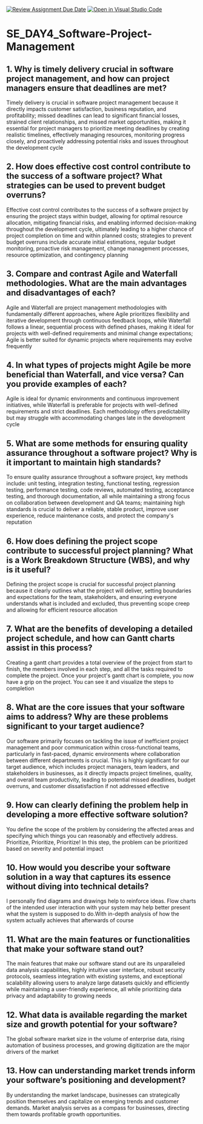 [![Review Assignment Due Date](https://classroom.github.com/assets/deadline-readme-button-22041afd0340ce965d47ae6ef1cefeee28c7c493a6346c4f15d667ab976d596c.svg)](https://classroom.github.com/a/9pw6JKcu)
[![Open in Visual Studio Code](https://classroom.github.com/assets/open-in-vscode-2e0aaae1b6195c2367325f4f02e2d04e9abb55f0b24a779b69b11b9e10269abc.svg)](https://classroom.github.com/online_ide?assignment_repo_id=18494206&assignment_repo_type=AssignmentRepo)
# SE_DAY4_Software-Project-Management
## 1. Why is timely delivery crucial in software project management, and how can project managers ensure that deadlines are met?
Timely delivery is crucial in software project management because it directly impacts customer satisfaction, business reputation, and profitability; missed deadlines can lead to significant financial losses, strained client relationships, and missed market opportunities, making it essential for project managers to prioritize meeting deadlines by creating realistic timelines, effectively managing resources, monitoring progress closely, and proactively addressing potential risks and issues throughout the development cycle
## 2. How does effective cost control contribute to the success of a software project? What strategies can be used to prevent budget overruns?
Effective cost control contributes to the success of a software project by ensuring the project stays within budget, allowing for optimal resource allocation, mitigating financial risks, and enabling informed decision-making throughout the development cycle, ultimately leading to a higher chance of project completion on time and within planned costs; strategies to prevent budget overruns include accurate initial estimations, regular budget monitoring, proactive risk management, change management processes, resource optimization, and contingency planning
## 3. Compare and contrast Agile and Waterfall methodologies. What are the main advantages and disadvantages of each?
Agile and Waterfall are project management methodologies with fundamentally different approaches, where Agile prioritizes flexibility and iterative development through continuous feedback loops, while Waterfall follows a linear, sequential process with defined phases, making it ideal for projects with well-defined requirements and minimal change expectations; Agile is better suited for dynamic projects where requirements may evolve frequently
## 4. In what types of projects might Agile be more beneficial than Waterfall, and vice versa? Can you provide examples of each?
Agile is ideal for dynamic environments and continuous improvement initiatives, while Waterfall is preferable for projects with well-defined requirements and strict deadlines. Each methodology offers predictability but may struggle with accommodating changes late in the development cycle

## 5. What are some methods for ensuring quality assurance throughout a software project? Why is it important to maintain high standards?
To ensure quality assurance throughout a software project, key methods include: unit testing, integration testing, functional testing, regression testing, performance testing, code reviews, automated testing, acceptance testing, and thorough documentation, all while maintaining a strong focus on collaboration between development and QA teams; maintaining high standards is crucial to deliver a reliable, stable product, improve user experience, reduce maintenance costs, and protect the company's reputation
## 6. How does defining the project scope contribute to successful project planning? What is a Work Breakdown Structure (WBS), and why is it useful?
Defining the project scope is crucial for successful project planning because it clearly outlines what the project will deliver, setting boundaries and expectations for the team, stakeholders, and ensuring everyone understands what is included and excluded, thus preventing scope creep and allowing for efficient resource allocation
## 7. What are the benefits of developing a detailed project schedule, and how can Gantt charts assist in this process?
Creating a gantt chart provides a total overview of the project from start to finish, the members involved in each step, and all the tasks required to complete the project. Once your project's gantt chart is complete, you now have a grip on the project. You can see it and visualize the steps to completion
## 8. What are the core issues that your software aims to address? Why are these problems significant to your target audience?
Our software primarily focuses on tackling the issue of inefficient project management and poor communication within cross-functional teams, particularly in fast-paced, dynamic environments where collaboration between different departments is crucial. This is highly significant for our target audience, which includes project managers, team leaders, and stakeholders in businesses, as it directly impacts project timelines, quality, and overall team productivity, leading to potential missed deadlines, budget overruns, and customer dissatisfaction if not addressed effective
## 9. How can clearly defining the problem help in developing a more effective software solution?
You define the scope of the problem by considering the affected areas and specifying which things you can reasonably and effectively address. Prioritize, Prioritize, Prioritize! In this step, the problem can be prioritized based on severity and potential impact
## 10. How would you describe your software solution in a way that captures its essence without diving into technical details?
I personally find diagrams and drawings help to reinforce ideas. Flow charts of the intended user interaction with your system may help better present what the system is supposed to do.With in-depth analysis of how the system actually achieves that afterwards of course
## 11. What are the main features or functionalities that make your software stand out?
The main features that make our software stand out are its unparalleled data analysis capabilities, highly intuitive user interface, robust security protocols, seamless integration with existing systems, and exceptional scalability allowing users to analyze large datasets quickly and efficiently while maintaining a user-friendly experience, all while prioritizing data privacy and adaptability to growing needs
## 12. What data is available regarding the market size and growth potential for your software?
The global software market size  in the volume of enterprise data, rising automation of business processes, and growing digitization are the major drivers of the market
## 13. How can understanding market trends inform your software’s positioning and development?
By understanding the market landscape, businesses can strategically position themselves and capitalize on emerging trends and customer demands. Market analysis serves as a compass for businesses, directing them towards profitable growth opportunities.
